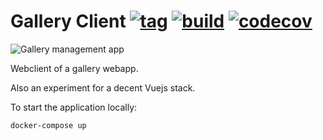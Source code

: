 # Gallery Client [![tag](https://img.shields.io/github/tag/namelivia/gallery-client.svg)](https://github.com/namelivia/gallery-client/releases) [![build](https://github.com/namelivia/gallery-client/workflows/build/badge.svg)](https://github.com/namelivia/gallery-client/actions?query=workflow%3ABuild) [![codecov](https://codecov.io/gh/namelivia/gallery-client/branch/master/graph/badge.svg)](https://codecov.io/gh/namelivia/gallery-client)

![Gallery management app](https://user-images.githubusercontent.com/1571416/109544070-66666800-7ac7-11eb-9d6a-e7bb4a69d0ce.png)

Webclient of a gallery webapp.

Also an experiment for a decent Vuejs stack.

To start the application locally:

```
docker-compose up
```
